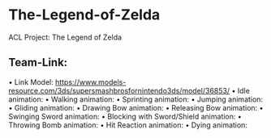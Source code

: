 # The-Legend-of-Zelda
ACL Project: The Legend of Zelda


## Team-Link:
• Link Model: https://www.models-resource.com/3ds/supersmashbrosfornintendo3ds/model/36853/
• Idle animation:
• Walking animation:
• Sprinting animation:
• Jumping animation:
• Gliding animation:
• Drawing Bow animation:
• Releasing Bow animation:
• Swinging Sword animation:
• Blocking with Sword/Shield animation:
• Throwing Bomb animation:
• Hit Reaction animation:
• Dying animation:

